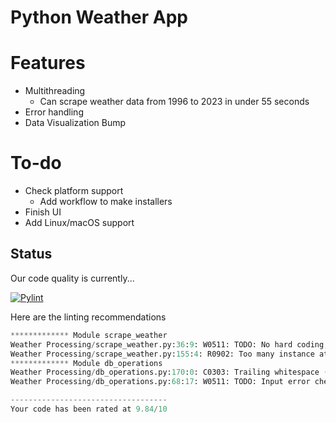 # Python Weather App

# Features
- Multithreading
  - Can scrape weather data from 1996 to 2023 in under 55 seconds
- Error handling
- Data Visualization
Bump
# To-do
- Check platform support
  - Add workflow to make installers
- Finish UI
- Add Linux/macOS support 

## Status


Our code quality is currently...

[![Pylint](https://github.com/tadghh/PythonWeatherApp/actions/workflows/pylint.yml/badge.svg?branch=main&event=push)](https://github.com/tadghh/PythonWeatherApp/actions/workflows/pylint.yml)

Here are the linting recommendations
```python
************* Module scrape_weather
Weather Processing/scrape_weather.py:36:9: W0511: TODO: No hard coding, there is a previous month button the page we can look for (fixme)
Weather Processing/scrape_weather.py:155:4: R0902: Too many instance attributes (10/7) (too-many-instance-attributes)
************* Module db_operations
Weather Processing/db_operations.py:170:0: C0303: Trailing whitespace (trailing-whitespace)
Weather Processing/db_operations.py:68:17: W0511: TODO: Input error checking should be in respective functions. (fixme)

-----------------------------------
Your code has been rated at 9.84/10

```
